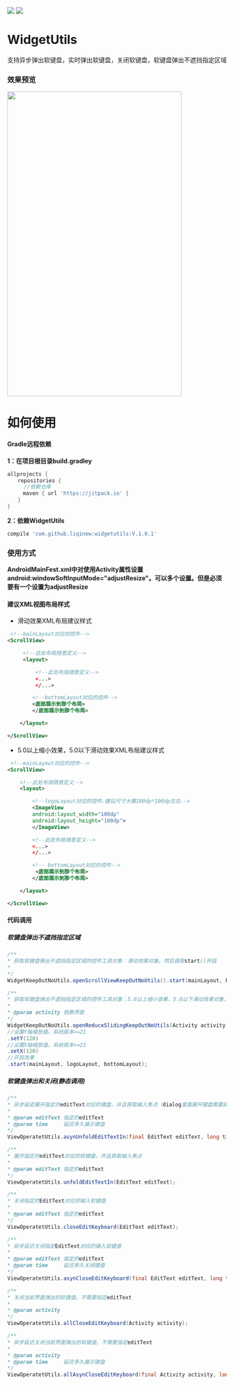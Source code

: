 [![](https://jitpack.io/v/liqinew/widgetutils.svg)](https://jitpack.io/#liqinew/widgetutils)
[![](https://img.shields.io/badge/%E4%BD%9C%E8%80%85-%E6%9D%8E%E5%A5%87-orange.svg)](https://github.com/LiqiNew)
# WidgetUtils
支持异步弹出软键盘，实时弹出软键盘，关闭软键盘，软键盘弹出不遮挡指定区域
### 效果预览
<image src="./image/demo.gif" width="400px" height="700px"/>

# 如何使用

#### Gradle远程依赖 ####
**1：在项目根目录build.gradley**	<br>

```gradle
allprojects {
　　repositories {
  　　//依赖仓库
　　　maven { url 'https://jitpack.io' }
　　}
}
```

**2：依赖WidgetUtils**<br>

```gradle
compile 'com.github.liqinew:widgetutils:V.1.0.1'
```
### 使用方式 ###
**AndroidMainFest.xml中对使用Activity属性设置android:windowSoftInputMode="adjustResize"。可以多个设置。但是必须要有一个设置为adjustResize**
#### 建议XML视图布局样式

* 滑动效果XML布局建议样式
```xml
 <!--mainLayout对应的控件-->
<ScrollView>

     <!--此处布局随意定义-->
     <layout>

         <!--此处布局随意定义-->
         <...>
         </...>

        <!--bottomLayout对应的控件-->
        <底部展示到那个布局>
        </底部展示到那个布局>

    </layout>

</ScrollView>
```
* 5.0以上缩小效果，5.0以下滑动效果XML布局建议样式
```xml
 <!--mainLayout对应的控件-->
<ScrollView>

    <!--此处布局随意定义-->
    <layout>

        <!--logoLayout对应的控件.建议尺寸大概100dp*100dp左右-->
        <ImageView
        android:layout_width="100dp"
        android:layout_height="100dp">
        </ImageView>

        <!--此处布局随意定义-->
        <...>
        </...>

        <!-- bottomLayout对应的控件-->
         <底部展示到那个布局>
        </底部展示到那个布局>

    </layout>

</ScrollView>
```
#### 代码调用

##### 软键盘弹出不遮挡指定区域
```java
/**
* 获取软键盘弹出不遮挡指定区域的控件工具对象：滑动效果对象。然后调用start()开启
*
*/
WidgetKeepOutNoUtils.openScrollViewKeepOutNoUtils().start(mainLayout, bottomLayout);

/**
* 获取软键盘弹出不遮挡指定区域的控件工具对象：5.0以上缩小效果，5.0以下滑动效果对象。然后调用start()开启
*
* @param activity 依赖界面
*/
WidgetKeepOutNoUtils.openReduceSlidingKeepOutNoUtils(Activity activity)
//设置Y轴缩放值。系统版本>=21
.setY(120)
//设置X轴缩放值。系统版本>=21
.setX(120)
//开启效果
.start(mainLayout, logoLayout, bottomLayout);
```
##### 软键盘弹出和关闭(静态调用)
```java
/**
* 异步延迟展开指定的editText对应的键盘，并且获取输入焦点（dialog里面展开键盘需要异步展开）
*
* @param editText 指定的editText
* @param time     延迟多久展示键盘
*/
ViewOperatetUtils.asynUnfoldEditTextIn(final EditText editText, long time) ;

/**
* 展开指定的editText对应的软键盘，并且获取输入焦点
*
* @param editText 指定的editText
*/
ViewOperatetUtils.unfoldEditTextIn(EditText editText);

/**
* 关闭指定的EditText对应的输入软键盘
*
* @param editText 指定的editText
*/
ViewOperatetUtils.closeEditKeyboard(EditText editText);

/**
* 异步延迟关闭指定EditText对应的输入软键盘
*
* @param editText 指定的editText
* @param time     延迟多久关闭键盘
*/
ViewOperatetUtils.asynCloseEditKeyboard(final EditText editText, long time);

/**
* 关闭当前界面弹出的软键盘。不需要指定editText
*
* @param activity
*/
ViewOperatetUtils.allCloseEditKeyboard(Activity activity);

/**
* 异步延迟关闭当前界面弹出的软键盘。不需要指定editText
*
* @param activity
* @param time     延迟多久展示键盘
*/
ViewOperatetUtils.allAsynCloseEditKeyboard(final Activity activity, long time);
```
